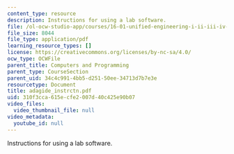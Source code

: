 ```yaml
---
content_type: resource
description: Instructions for using a lab software.
file: /ol-ocw-studio-app/courses/16-01-unified-engineering-i-ii-iii-iv-fall-2005-spring-2006/310f3cca615ecfe2007d40c425e90b07_adagide_instrctn.pdf
file_size: 8044
file_type: application/pdf
learning_resource_types: []
license: https://creativecommons.org/licenses/by-nc-sa/4.0/
ocw_type: OCWFile
parent_title: Computers and Programming
parent_type: CourseSection
parent_uid: 34c4c991-4bb5-d251-50ee-34713d7b7e3e
resourcetype: Document
title: adagide_instrctn.pdf
uid: 310f3cca-615e-cfe2-007d-40c425e90b07
video_files:
  video_thumbnail_file: null
video_metadata:
  youtube_id: null
---
```

Instructions for using a lab software.